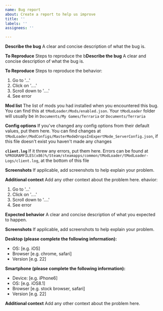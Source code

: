 ```yaml
---
name: Bug report
about: Create a report to help us improve
title: ''
labels: ''
assignees: ''

---
```


**Describe the bug**
A clear and concise description of what the bug is.

**To Reproduce**
Steps to reproduce the b**Describe the bug**
A clear and concise description of what the bug is.

**To Reproduce**
Steps to reproduce the behavior:
1. Go to '...'
2. Click on '....'
3. Scroll down to '....'
4. See error

**Mod list**
The list of mods you had installed when you encountered this bug. You can find this at `tModLoader/Mods/enabled.json`. Your `tModLoader` folder will usually be in `Documents/My Games/Terraria` or `Documents/Terraria`

**Config options**
If you've changed any config options from their default values, put them here. You can find changes at `tModLoader/ModConfigs/MasterModeDropsInExpertMode_ServerConfig.json`, if this file doesn't exist you haven't made any changes

**`client.log`**
If it threw any errors, put them here. Errors can be found at `%PROGRAMFILES(x86)%/Steam/steamapps/common/tModLoader/tModLoader-Logs/client.log`, at the bottom of this file

**Screenshots**
If applicable, add screenshots to help explain your problem.


**Additional context**
Add any other context about the problem here.
ehavior:
1. Go to '...'
2. Click on '....'
3. Scroll down to '....'
4. See error

**Expected behavior**
A clear and concise description of what you expected to happen.

**Screenshots**
If applicable, add screenshots to help explain your problem.

**Desktop (please complete the following information):**
 - OS: [e.g. iOS]
 - Browser [e.g. chrome, safari]
 - Version [e.g. 22]

**Smartphone (please complete the following information):**
 - Device: [e.g. iPhone6]
 - OS: [e.g. iOS8.1]
 - Browser [e.g. stock browser, safari]
 - Version [e.g. 22]

**Additional context**
Add any other context about the problem here.
